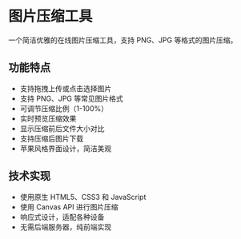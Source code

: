 # 图片压缩工具

一个简洁优雅的在线图片压缩工具，支持 PNG、JPG 等格式的图片压缩。

## 功能特点

- 支持拖拽上传或点击选择图片
- 支持 PNG、JPG 等常见图片格式
- 可调节压缩比例（1-100%）
- 实时预览压缩效果
- 显示压缩前后文件大小对比
- 支持压缩后图片下载
- 苹果风格界面设计，简洁美观

## 技术实现

- 使用原生 HTML5、CSS3 和 JavaScript
- 使用 Canvas API 进行图片压缩
- 响应式设计，适配各种设备
- 无需后端服务器，纯前端实现 